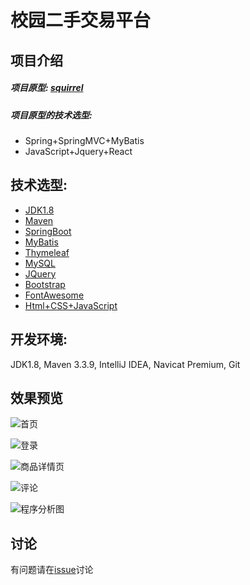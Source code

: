 # 校园二手交易平台

## **项目介绍**
##### **项目原型:** [squirrel](https://github.com/hlk-1135/squirrel)
##### **项目原型的技术选型:**
- Spring+SpringMVC+MyBatis
- JavaScript+Jquery+React

## **技术选型:**
- [JDK1.8]()
- [Maven]()
- [SpringBoot](https://projects.spring.io/spring-boot/)
- [MyBatis](http://www.mybatis.org/mybatis-3/zh/index.html)
- [Thymeleaf](http://www.thymeleaf.org/doc/tutorials/3.0/thymeleafspring.html)
- [MySQL]()
- [JQuery]()
- [Bootstrap]()
- [FontAwesome]()
- [Html+CSS+JavaScript]()
 
## **开发环境:** 
JDK1.8, Maven 3.3.9, IntelliJ IDEA, Navicat Premium, Git

## **效果预览**
![首页](https://github.com/gdufeZLYL/blog/blob/master/images/20180421162953.png)

![登录](https://github.com/gdufeZLYL/blog/blob/master/images/20180421165357.png)

![商品详情页](https://github.com/gdufeZLYL/blog/blob/master/images/20180421165448.png)

![评论](https://github.com/gdufeZLYL/blog/blob/master/images/20180421165626.png)

![程序分析图](https://github.com/gdufeZLYL/blog/blob/master/images/20180417134904.png)

## **讨论**
有问题请在[issue](https://github.com/gdufeZLYL/springboot-squirrel/issues)讨论